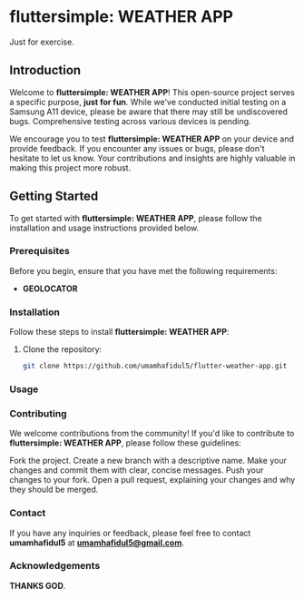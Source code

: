 # fluttersimple: WEATHER APP

Just for exercise.

## Introduction

Welcome to **fluttersimple: WEATHER APP**! This open-source project serves a specific purpose, **just for fun**. While we've conducted initial testing on a Samsung A11 device, please be aware that there may still be undiscovered bugs. Comprehensive testing across various devices is pending.

We encourage you to test **fluttersimple: WEATHER APP** on your device and provide feedback. If you encounter any issues or bugs, please don't hesitate to let us know. Your contributions and insights are highly valuable in making this project more robust.

## Getting Started

To get started with **fluttersimple: WEATHER APP**, please follow the installation and usage instructions provided below.

### Prerequisites

Before you begin, ensure that you have met the following requirements:

- **GEOLOCATOR**

### Installation

Follow these steps to install **fluttersimple: WEATHER APP**:

1. Clone the repository:
   ```sh
   git clone https://github.com/umamhafidul5/flutter-weather-app.git

### Usage

### Contributing
We welcome contributions from the community! If you'd like to contribute to **fluttersimple: WEATHER APP**, please follow these guidelines:

Fork the project.
Create a new branch with a descriptive name.
Make your changes and commit them with clear, concise messages.
Push your changes to your fork.
Open a pull request, explaining your changes and why they should be merged.

### Contact
If you have any inquiries or feedback, please feel free to contact **umamhafidul5** at **umamhafidul5@gmail.com**.

### Acknowledgements
**THANKS GOD**.


